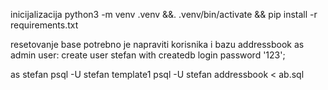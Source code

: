 inicijalizacija
python3 -m venv .venv &&. .venv/bin/activate && pip install -r requirements.txt

resetovanje base
potrebno je napraviti korisnika i bazu addressbook
as admin user:
create user stefan with createdb login password '123';

as stefan
psql -U stefan template1 psql -U stefan addressbook < ab.sql
